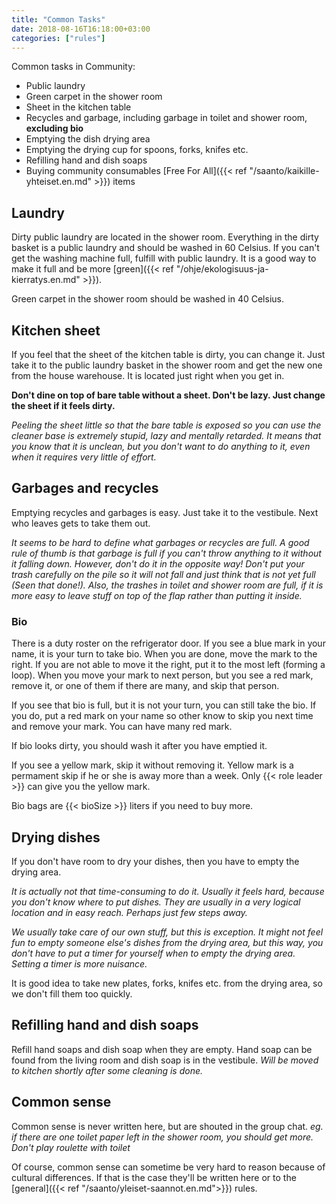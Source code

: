 ```yaml
---
title: "Common Tasks"
date: 2018-08-16T16:18:00+03:00
categories: ["rules"]
---
```

Common tasks in Community:

  - Public laundry
  - Green carpet in the shower room
  - Sheet in the kitchen table
  - Recycles and garbage, including garbage in toilet and shower room, **excluding bio**
  - Emptying the dish drying area
  - Emptying the drying cup for spoons, forks, knifes etc.
  - Refilling hand and dish soaps
  - Buying community consumables [Free For All]({{< ref "/saanto/kaikille-yhteiset.en.md" >}}) items

## Laundry
Dirty public laundry are located in the shower room. Everything in the dirty basket is a public laundry and should be washed in 60 Celsius. If you can't get the washing machine full, fulfill with public laundry. It is a good way to make it full and be more [green]({{< ref "/ohje/ekologisuus-ja-kierratys.en.md" >}}).

Green carpet in the shower room should be washed in 40 Celsius.

## Kitchen sheet
If you feel that the sheet of the kitchen table is dirty, you can change it. Just take it to the public laundry basket in the shower room and get the new one from the house warehouse. It is located just right when you get in.

**Don't dine on top of bare table without a sheet. Don't be lazy. Just change the sheet if it feels dirty.**

*Peeling the sheet little so that the bare table is exposed so you can use the cleaner base is extremely stupid, lazy and mentally retarded. It means that you know that it is unclean, but you don't want to do anything to it, even when it requires very little of effort.*

## Garbages and recycles
Emptying recycles and garbages is easy. Just take it to the vestibule. Next who leaves gets to take them out. 

*It seems to be hard to define what garbages or recycles are full. A good rule of thumb is that garbage is full if you can't throw anything to it without it falling down. However, don't do it in the opposite way! Don't put your trash carefully on the pile so it will not fall and just think that is not yet full (Seen that done!). Also, the trashes in toilet and shower room are full, if it is more easy to leave stuff on top of the flap rather than putting it inside.*

### Bio
There is a duty roster on the refrigerator door. If you see a blue mark in your name, it is your turn to take bio. When you are done, move the mark to the right. If you are not able to move it the right, put it to the most left (forming a loop). When you move your mark to next person, but you see a red mark, remove it, or one of them if there are many, and skip that person.

If you see that bio is full, but it is not your turn, you can still take the bio. If you do, put a red mark on your name so other know to skip you next time and remove your mark. You can have many red mark.

If bio looks dirty, you should wash it after you have emptied it.

If you see a yellow mark, skip it without removing it. Yellow mark is a permament skip if he or she is away more than a week. Only {{< role leader >}} can give you the yellow mark.

Bio bags are {{< bioSize >}} liters if you need to buy more.

## Drying dishes
If you don't have room to dry your dishes, then you have to empty the drying area.

*It is actually not that time-consuming to do it. Usually it feels hard, because you don't know where to put dishes. They are usually in a very logical location and in easy reach. Perhaps just few steps away.*

*We usually take care of our own stuff, but this is exception. It might not feel fun to empty someone else's dishes from the drying area, but this way, you don't have to put a timer for yourself when to empty the drying area. Setting a timer is more nuisance.*

It is good idea to take new plates, forks, knifes etc. from the drying area, so we don't fill them too quickly.

## Refilling hand and dish soaps
Refill hand soaps and dish soap when they are empty. Hand soap can be found from the living room and dish soap is in the vestibule. *Will be moved to kitchen shortly after some cleaning is done.*

## Common sense
Common sense is never written here, but are shouted in the group chat. *eg. if there are one toilet paper left in the shower room, you should get more. Don't play roulette with toilet*

Of course, common sense can sometime be very hard to reason because of cultural differences. If that is the case they'll be written here or to the [general]({{< ref "/saanto/yleiset-saannot.en.md">}}) rules.
